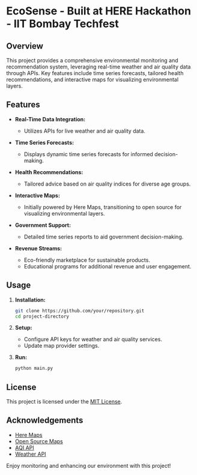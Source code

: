 # EcoSense - Built at HERE Hackathon - IIT Bombay Techfest

## Overview
This project provides a comprehensive environmental monitoring and recommendation system, leveraging real-time weather and air quality data through APIs. Key features include time series forecasts, tailored health recommendations, and interactive maps for visualizing environmental layers.

## Features

- **Real-Time Data Integration:**
  - Utilizes APIs for live weather and air quality data.
  
- **Time Series Forecasts:**
  - Displays dynamic time series forecasts for informed decision-making.

- **Health Recommendations:**
  - Tailored advice based on air quality indices for diverse age groups.

- **Interactive Maps:**
  - Initially powered by Here Maps, transitioning to open source for visualizing environmental layers.

- **Government Support:**
  - Detailed time series reports to aid government decision-making.

- **Revenue Streams:**
  - Eco-friendly marketplace for sustainable products.
  - Educational programs for additional revenue and user engagement.

## Usage

1. **Installation:**
    ```bash
    git clone https://github.com/your/repository.git
    cd project-directory
    ```

2. **Setup:**
    - Configure API keys for weather and air quality services.
    - Update map provider settings.

3. **Run:**
    ```bash
    python main.py
    ```

## License
This project is licensed under the [MIT License](LICENSE).

## Acknowledgements
- [Here Maps](https://developer.here.com/)
- [Open Source Maps](https://www.openstreetmap.org/)
- [AQI API](https://example-aqi-api.com/)
- [Weather API](https://example-weather-api.com/)

Enjoy monitoring and enhancing our environment with this project!
